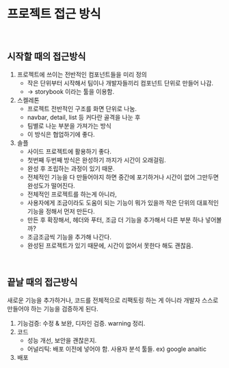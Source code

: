 # 프로젝트 접근 방식

<br/>

## 시작할 때의 접근방식

1. 프로젝트에 쓰이는 전반적인 컴포넌트들을 미리 정의
   - 작은 단위부터 시작해서 팀이나 개발자들끼리 컴포넌트 단위로 만들어 나감.
   - -> storybook 이라는 툴을 이용함.
2. 스켈레톤
   - 프로젝트 전반적인 구조를 화면 단위로 나눔.
   - navbar, detail, list 등 커다란 골격을 나눈 후
   - 팀별로 나눈 부분을 가져가는 방식
   - 이 방식은 협업하기에 좋다.
3. 솔플
   - 사이드 프로젝트에 활용하기 좋다.
   - 첫번째 두번째 방식은 완성하기 까지가 시간이 오래걸림.
   - 완성 후 조립하는 과정이 있기 때문.
   - 전체적인 기능을 다 만들어야지 하면 중간에 포기하거나 시간이 없어 그만두면 완성도가 떨어진다.
   - 전체적인 프로젝트를 하는게 아니라,
   - 사용자에게 조금이라도 도움이 되는 기능이 뭐가 있을까 작은 단위의 대표적인 기능을 정해서 먼저 만든다.
   - 만든 후 확장해서, 헤더와 푸터, 조금 더 기능을 추가해서 다른 부분 하나 넣어볼까?
   - 조금조금씩 기능을 추가해 나간다.
   - 완성된 프로젝트가 있기 때문에, 시간이 없어서 못한다 해도 괜찮음.

<br/>

## 끝날 때의 접근방식

새로운 기능을 추가하거나, 코드를 전체적으로 리팩토링 하는 게 아니라 개발자 스스로 만들어야 하는 기능을 검증하게 된다.

1. 기능검증: 수정 & 보완, 디자인 검증. warning 정리.
2. 코드
   - 성능 개선, 보안을 괜찮은지.
   - 어널리틱: 배포 이전에 넣어야 함. 사용자 분석 툴들. ex) google anaitic
3. 배포
